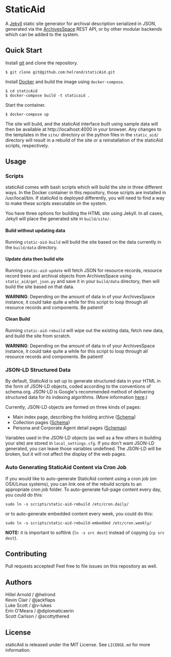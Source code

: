 # StaticAid

A [Jekyll](http://jekyllrb.com/) static site generator for archival description serialized in JSON, generated via the
[ArchivesSpace](http://archivesspace.org) REST API, or by other modular backends which can be added to the system.

## Quick Start

Install [git](https://git-scm.com/) and clone the repository.

    $ git clone git@github.com:helrond/staticAid.git

Install [Docker](https://store.docker.com/search?type=edition&offering=community) and build the image using `docker-compose`.

    $ cd staticAid
    $ docker-compose build -t staticaid .

Start the container.

    $ docker-compose up

The site will build, and the staticAid interface built using sample data will then be available at http://localhost:4000 in your browser. Any changes to the templates in the `site/` directory or the python files in the `static_aid/` directory will result in a rebuild of the site or a reinstallation of the staticAid scripts, respectively.


## Usage

### Scripts

staticAid comes with bash scripts which will build the site in three different ways. In the Docker container in this repository, those scripts are installed in /usr/local/bin. If staticAid is deployed differently, you will need to find a way to make these scripts executable on the system.

You have three options for building the HTML site using Jekyll. In all cases, Jekyll will place the generated site in `build/site/`.

#### Build without updating data

Running `static-aid-build` will build the site based on the data currently in the
`build/data` directory.

#### Update data then build site

Running `static-aid-update` will fetch JSON for resource records, resource record
trees and archival objects from ArchivesSpace using `static_aid/get_json.py` and
save it in your `build/data` directory, then will build the site based on that data.

**WARNING**: Depending on the amount of data in of your ArchivesSpace instance,
it could take quite a while for this script to loop through all resource records
and components. Be patient!

#### Clean Build

Running `static-aid-rebuild` will wipe out the existing data, fetch new data, and
build the site from scratch.

**WARNING**: Depending on the amount of data in of your ArchivesSpace instance,
it could take quite a while for this script to loop through all resource records
and components. Be patient!

### JSON-LD Structured Data

By default, StaticAid is set up to generate structured data in your HTML in the
form of JSON-LD objects, coded according to the conventions of schema.org. JSON-LD
is Google's recommended method of delivering structured data for its indexing algorithms.
(More information [here](https://developers.google.com/search/docs/guides/intro-structured-data).)

Currently, JSON-LD objects are formed on three kinds of pages:

*   Main index page, describing the holding archive ([Schema](https://gist.github.com/scottythered/68750a6032d3e72fe0bcb83789b64b55))
*   Collection pages ([Schema](https://gist.github.com/scottythered/d79b8d63ca3a2da120f7efa3168ea8ac))
*   Persona and Corporate Agent detail pages ([Schemas](https://gist.github.com/scottythered/090b3d05495ae991d7779bf06d08781a))

Variables used in the JSON-LD objects (as well as a few others in building your site)
are stored in `local_settings.cfg`. If you don't want JSON-LD generated, you can
leave those variables undefined. The JSON-LD will be broken, but it will not affect
the display of the web pages.

### Auto Generating StaticAid Content via Cron Job

If you would like to auto-generate StaticAid content using a cron job (on OSX/Linux systems), you can
link one of the rebuild scripts to an appropriate cron job folder. To auto-generate full-page
content every day, you could do this:

    sudo ln -s scripts/static-aid-rebuild /etc/cron.daily/

or to auto-generate embedded content every week, you could do this:

    sudo ln -s scripts/static-aid-rebuild-embedded /etc/cron.weekly/

**NOTE:** it is important to softlink (`ln -s src dest`) instead of copying (`cp src dest`).

## Contributing

Pull requests accepted! Feel free to file issues on this repository as well.

## Authors

Hillel Arnold / @helrond  
Kevin Clair / @jackflaps  
Luke Scott / @v-lukes  
Erin O'Meara / @diplomaticaerin  
Scott Carlson / @scottythered  

## License

staticAid is released under the MIT License. See `LICENSE.md` for more information.
